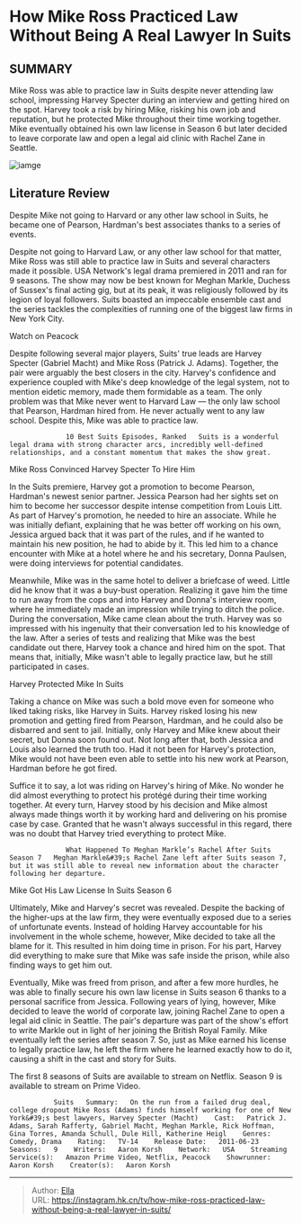 # How Mike Ross Practiced Law Without Being A Real Lawyer In Suits


## SUMMARY 



  Mike Ross was able to practice law in Suits despite never attending law school, impressing Harvey Specter during an interview and getting hired on the spot.   Harvey took a risk by hiring Mike, risking his own job and reputation, but he protected Mike throughout their time working together.   Mike eventually obtained his own law license in Season 6 but later decided to leave corporate law and open a legal aid clinic with Rachel Zane in Seattle.  

![iamge](https://static1.srcdn.com/wordpress/wp-content/uploads/wm/2023/07/how-mike-ross-practiced-law-without-being-lawyer-suits.jpg)

## Literature Review
Despite Mike not going to Harvard or any other law school in Suits, he became one of Pearson, Hardman&#39;s best associates thanks to a series of events. 




Despite not going to Harvard Law, or any other law school for that matter, Mike Ross was still able to practice law in Suits and several characters made it possible. USA Network&#39;s legal drama premiered in 2011 and ran for 9 seasons. The show may now be best known for Meghan Markle, Duchess of Sussex&#39;s final acting gig, but at its peak, it was religiously followed by its legion of loyal followers. Suits boasted an impeccable ensemble cast and the series tackles the complexities of running one of the biggest law firms in New York City.




Watch on Peacock

Despite following several major players, Suits&#39; true leads are Harvey Specter (Gabriel Macht) and Mike Ross (Patrick J. Adams). Together, the pair were arguably the best closers in the city. Harvey&#39;s confidence and experience coupled with Mike&#39;s deep knowledge of the legal system, not to mention eidetic memory, made them formidable as a team. The only problem was that Mike never went to Harvard Law — the only law school that Pearson, Hardman hired from. He never actually went to any law school. Despite this, Mike was able to practice law.

                  10 Best Suits Episodes, Ranked   Suits is a wonderful legal drama with strong character arcs, incredibly well-defined relationships, and a constant momentum that makes the show great.    


 Mike Ross Convinced Harvey Specter To Hire Him 
          




In the Suits premiere, Harvey got a promotion to become Pearson, Hardman&#39;s newest senior partner. Jessica Pearson had her sights set on him to become her successor despite intense competition from Louis Litt. As part of Harvey&#39;s promotion, he needed to hire an associate. While he was initially defiant, explaining that he was better off working on his own, Jessica argued back that it was part of the rules, and if he wanted to maintain his new position, he had to abide by it. This led him to a chance encounter with Mike at a hotel where he and his secretary, Donna Paulsen, were doing interviews for potential candidates.


 

Meanwhile, Mike was in the same hotel to deliver a briefcase of weed. Little did he know that it was a buy-bust operation. Realizing it gave him the time to run away from the cops and into Harvey and Donna&#39;s interview room, where he immediately made an impression while trying to ditch the police. During the conversation, Mike came clean about the truth. Harvey was so impressed with his ingenuity that their conversation led to his knowledge of the law. After a series of tests and realizing that Mike was the best candidate out there, Harvey took a chance and hired him on the spot. That means that, initially, Mike wasn&#39;t able to legally practice law, but he still participated in cases.






 Harvey Protected Mike In Suits 
          

Taking a chance on Mike was such a bold move even for someone who liked taking risks, like Harvey in Suits. Harvey risked losing his new promotion and getting fired from Pearson, Hardman, and he could also be disbarred and sent to jail. Initially, only Harvey and Mike knew about their secret, but Donna soon found out. Not long after that, both Jessica and Louis also learned the truth too. Had it not been for Harvey&#39;s protection, Mike would not have been even able to settle into his new work at Pearson, Hardman before he got fired.

Suffice it to say, a lot was riding on Harvey&#39;s hiring of Mike. No wonder he did almost everything to protect his protégé during their time working together. At every turn, Harvey stood by his decision and Mike almost always made things worth it by working hard and delivering on his promise case by case. Granted that he wasn&#39;t always successful in this regard, there was no doubt that Harvey tried everything to protect Mike.




                  What Happened To Meghan Markle’s Rachel After Suits Season 7   Meghan Markle&#39;s Rachel Zane left after Suits season 7, but it was still able to reveal new information about the character following her departure.     



 Mike Got His Law License In Suits Season 6 
         

Ultimately, Mike and Harvey&#39;s secret was revealed. Despite the backing of the higher-ups at the law firm, they were eventually exposed due to a series of unfortunate events. Instead of holding Harvey accountable for his involvement in the whole scheme, however, Mike decided to take all the blame for it. This resulted in him doing time in prison. For his part, Harvey did everything to make sure that Mike was safe inside the prison, while also finding ways to get him out.

Eventually, Mike was freed from prison, and after a few more hurdles, he was able to finally secure his own law license in Suits season 6 thanks to a personal sacrifice from Jessica. Following years of lying, however, Mike decided to leave the world of corporate law, joining Rachel Zane to open a legal aid clinic in Seattle. The pair&#39;s departure was part of the show&#39;s effort to write Markle out in light of her joining the British Royal Family. Mike eventually left the series after season 7. So, just as Mike earned his license to legally practice law, he left the firm where he learned exactly how to do it, causing a shift in the cast and story for Suits.






The first 8 seasons of Suits are available to stream on Netflix. Season 9 is available to stream on Prime Video.




               Suits   Summary:   On the run from a failed drug deal, college dropout Mike Ross (Adams) finds himself working for one of New York&#39;s best lawyers, Harvey Specter (Macht)    Cast:   Patrick J. Adams, Sarah Rafferty, Gabriel Macht, Meghan Markle, Rick Hoffman, Gina Torres, Amanda Schull, Dule Hill, Katherine Heigl    Genres:   Comedy, Drama    Rating:   TV-14    Release Date:   2011-06-23    Seasons:   9    Writers:   Aaron Korsh    Network:   USA    Streaming Service(s):   Amazon Prime Video, Netflix, Peacock    Showrunner:   Aaron Korsh    Creator(s):   Aaron Korsh      

---

> Author: [Ella](https://instagram.hk.cn/)  
> URL: https://instagram.hk.cn/tv/how-mike-ross-practiced-law-without-being-a-real-lawyer-in-suits/  


